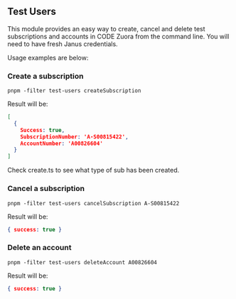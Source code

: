 ## Test Users
This module provides an easy way to create, cancel and delete test subscriptions and accounts in CODE Zuora from the command line. You will need to have fresh Janus credentials.

Usage examples are below:
### Create a subscription
```shell
pnpm -filter test-users createSubscription
```
Result will be: 
```json
[
  {
    Success: true,
    SubscriptionNumber: 'A-S00815422',
    AccountNumber: 'A00826604'
  }
]
```
Check create.ts to see what type of sub has been created.
### Cancel a subscription
```shell
pnpm -filter test-users cancelSubscription A-S00815422
```
Result will be:
```json
{ success: true }
```

### Delete an account
```shell
pnpm -filter test-users deleteAccount A00826604
```
Result will be:
```json
{ success: true }
```